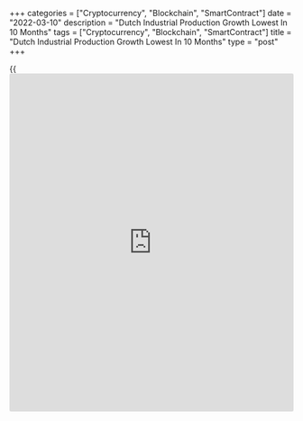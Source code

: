 +++
categories = ["Cryptocurrency", "Blockchain", "SmartContract"]
date = "2022-03-10"
description = "Dutch Industrial Production Growth Lowest In 10 Months"
tags = ["Cryptocurrency", "Blockchain", "SmartContract"]
title = "Dutch Industrial Production Growth Lowest In 10 Months"
type = "post"
+++

{{<iframe id="large-banner" src="https://www.bounty.group/#slide=6.0" width="100%" height="600" scrolling="no" style="border: 0px solid rgb(216, 221, 230); border-radius: 3px;">}}

Dutch industrial production growth eased to the lowest level in ten
months in January, figures from the Central Bureau of Statistics showed
on Thursday.

Industrial production rose 7.9 percent year-on-year in January, after a
13.3 percent growth in December.

The latest growth was the lowest since March last year, when output rose
3.3 percent.

More than half of all industrial [business][1] classes produced more in
January, the agency said.

Production in the machine industry grew the most, nearly 47.0 percent,
while the manufacture of transport equipment declined 10.0 percent.

On a seasonally and working-day adjusted basis, industrial production
rose 1.2 percent in January.

For comments and feedback [contact](https://www.playgroundfx.com/contact/): editorial@rtt[news](https://www.letsplayfx.com/blog/forex-news-website/).com

[Economic News][2]

 **What parts of the world are seeing the best (and worst) economic
performances lately? Click[here][3] to check out our [Econ Scorecard][3]
and find out! See up-to-the-moment [ranking](https://www.playgroundfx.com/blog/crypto-exchange-ranking/)s for the best and worst
performers in [GDP][4], [unemployment rate][5], [inflation][6] and much
more.**

   1. www.rtt[news](https://www.letsplayfx.com/blog/forex-news-website/).com/Content/Business.aspx
   2. www.rtt[news](https://www.letsplayfx.com/blog/forex-news-website/).com/Content/EconomicNews.aspx
   3. www.rtt[news](https://www.letsplayfx.com/blog/forex-news-website/).com/economic-scorecard/world-rank/retail-sales/highest-performance.aspx
   4. www.rtt[news](https://www.letsplayfx.com/blog/forex-news-website/).com/economic-scorecard/world-rank/GDP/highest-performance.aspx
   5. www.rtt[news](https://www.letsplayfx.com/blog/forex-news-website/).com/economic-scorecard/world-rank/unemployment-rate/lowest-performance.aspx
   6. www.rtt[news](https://www.letsplayfx.com/blog/forex-news-website/).com/economic-scorecard/world-rank/CPI/highest-performance.aspx
